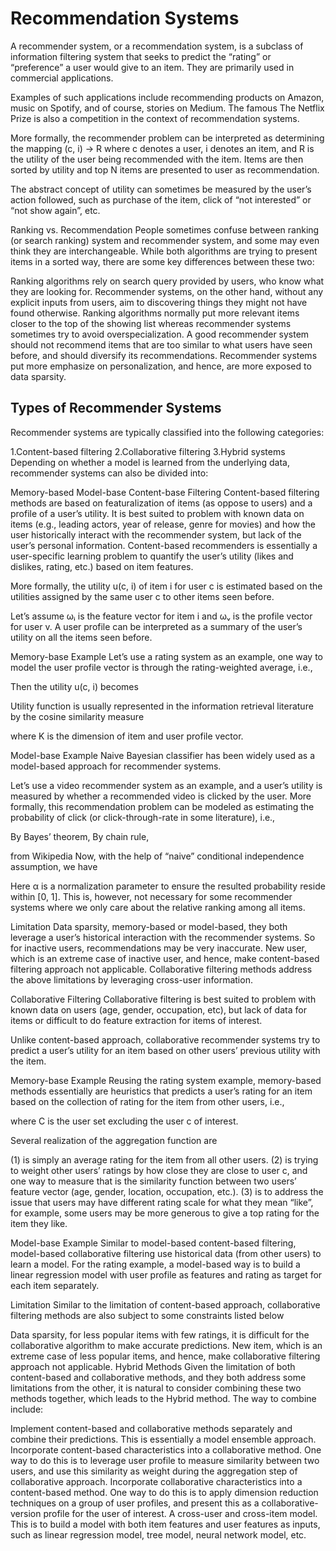 # Recommendation Systems

A recommender system, or a recommendation system,
is a subclass of information filtering system that seeks to predict the “rating” or “preference” a user would give to an item.
They are primarily used in commercial applications.

Examples of such applications include recommending products on Amazon, music on Spotify, and of course, stories on Medium.
The famous The Netflix Prize is also a competition in the context of recommendation systems.

More formally, the recommender problem can be interpreted as determining the mapping (c, i) → R where c denotes a user, i denotes an item, and R is the utility of the user being recommended with the item. Items are then sorted by utility and top N items are presented to user as recommendation.

The abstract concept of utility can sometimes be measured by the user’s action followed, such as purchase of the item, click of “not interested” or “not show again”, etc.

Ranking vs. Recommendation
People sometimes confuse between ranking (or search ranking) system and recommender system, and some may even think they are interchangeable. While both algorithms are trying to present items in a sorted way, there are some key differences between these two:

Ranking algorithms rely on search query provided by users, who know what they are looking for. Recommender systems, on the other hand, without any explicit inputs from users, aim to discovering things they might not have found otherwise.
Ranking algorithms normally put more relevant items closer to the top of the showing list whereas recommender systems sometimes try to avoid overspecialization. A good recommender system should not recommend items that are too similar to what users have seen before, and should diversify its recommendations.
Recommender systems put more emphasize on personalization, and hence, are more exposed to data sparsity.


## Types of Recommender Systems
Recommender systems are typically classified into the following categories:

1.Content-based filtering
2.Collaborative filtering
3.Hybrid systems
Depending on whether a model is learned from the underlying data, recommender systems can also be divided into:

Memory-based
Model-base
Content-base Filtering
Content-based filtering methods are based on featuralization of items (as oppose to users) and a profile of a user’s utility. It is best suited to problem with known data on items (e.g., leading actors, year of release, genre for movies) and how the user historically interact with the recommender system, but lack of the user’s personal information. Content-based recommenders is essentially a user-specific learning problem to quantify the user’s utility (likes and dislikes, rating, etc.) based on item features.

More formally, the utility u(c, i) of item i for user c is estimated based on the utilities assigned by the same user c to other items seen before.

Let’s assume ωᵢ is the feature vector for item i and ωᵥ is the profile vector for user v. A user profile can be interpreted as a summary of the user’s utility on all the items seen before.

Memory-base Example
Let’s use a rating system as an example, one way to model the user profile vector is through the rating-weighted average, i.e.,


Then the utility u(c, i) becomes


Utility function is usually represented in the information retrieval literature by the cosine similarity measure


where K is the dimension of item and user profile vector.

Model-base Example
Naive Bayesian classifier has been widely used as a model-based approach for recommender systems.

Let’s use a video recommender system as an example, and a user’s utility is measured by whether a recommended video is clicked by the user. More formally, this recommendation problem can be modeled as estimating the probability of click (or click-through-rate in some literature), i.e.,


By Bayes’ theorem,
By chain rule,


from Wikipedia
Now, with the help of “naive” conditional independence assumption, we have


Here α is a normalization parameter to ensure the resulted probability reside within [0, 1]. This is, however, not necessary for some recommender systems where we only care about the relative ranking among all items.

Limitation
Data sparsity, memory-based or model-based, they both leverage a user’s historical interaction with the recommender systems. So for inactive users, recommendations may be very inaccurate.
New user, which is an extreme case of inactive user, and hence, make content-based filtering approach not applicable.
Collaborative filtering methods address the above limitations by leveraging cross-user information.

Collaborative Filtering
Collaborative filtering is best suited to problem with known data on users (age, gender, occupation, etc), but lack of data for items or difficult to do feature extraction for items of interest.

Unlike content-based approach, collaborative recommender systems try to predict a user’s utility for an item based on other users’ previous utility with the item.

Memory-base Example
Reusing the rating system example, memory-based methods essentially are heuristics that predicts a user’s rating for an item based on the collection of rating for the item from other users, i.e.,


where C is the user set excluding the user c of interest.

Several realization of the aggregation function are


(1) is simply an average rating for the item from all other users. (2) is trying to weight other users’ ratings by how close they are close to user c, and one way to measure that is the similarity function between two users’ feature vector (age, gender, location, occupation, etc.). (3) is to address the issue that users may have different rating scale for what they mean “like”, for example, some users may be more generous to give a top rating for the item they like.

Model-base Example
Similar to model-based content-based filtering, model-based collaborative filtering use historical data (from other users) to learn a model. For the rating example, a model-based way is to build a linear regression model with user profile as features and rating as target for each item separately.

Limitation
Similar to the limitation of content-based approach, collaborative filtering methods are also subject to some constraints listed below

Data sparsity, for less popular items with few ratings, it is difficult for the collaborative algorithm to make accurate predictions.
New item, which is an extreme case of less popular items, and hence, make collaborative filtering approach not applicable.
Hybrid Methods
Given the limitation of both content-based and collaborative methods, and they both address some limitations from the other, it is natural to consider combining these two methods together, which leads to the Hybrid method. The way to combine include:

Implement content-based and collaborative methods separately and combine their predictions. This is essentially a model ensemble approach.
Incorporate content-based characteristics into a collaborative method. One way to do this is to leverage user profile to measure similarity between two users, and use this similarity as weight during the aggregation step of collaborative approach.
Incorporate collaborative characteristics into a content-based method. One way to do this is to apply dimension reduction techniques on a group of user profiles, and present this as a collaborative-version profile for the user of interest.
A cross-user and cross-item model. This is to build a model with both item features and user features as inputs, such as linear regression model, tree model, neural network model, etc.
